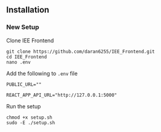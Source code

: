 ## Installation

### New Setup

Clone IEE Frontend

```
git clone https://github.com/daran6255/IEE_Frontend.git
cd IEE_Frontend
nano .env
```

Add the following to `.env` file

```
PUBLIC_URL=""

REACT_APP_API_URL="http://127.0.0.1:5000"
```

Run the setup

```
chmod +x setup.sh
sudo -E ./setup.sh
```
